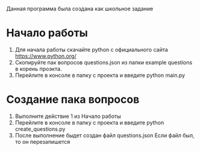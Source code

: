 Данная программа была создана как школьное задание
# Начало работы
1. Для начала работы скачайте python с официального сайта https://www.python.org/
2. Скопируйте пак вопросов questions.json из папки example questions в корень проэкта.
3. Перейлите в консоле в папку с проекта и введите python main.py

# Создание пака вопросов
1. Выполните действие 1 из Начало работы
2. Перейлите в консоле в папку с проекта и введите python create_questions.py
3. После выполнение быдет создан файл questions.json Если файл был, то он перезапишется
